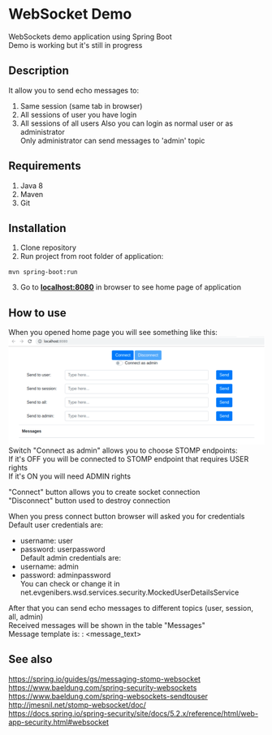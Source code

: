 # WebSocket Demo
WebSockets demo application using Spring Boot  
Demo is working but it's still in progress

## Description
It allow you to send echo messages to:  
1. Same session (same tab in browser)
2. All sessions of user you have login
3. All sessions of all users
Also you can login as normal user or as administrator  
Only administrator can send messages to 'admin' topic 

## Requirements
1. Java 8
2. Maven
3. Git

## Installation
1. Clone repository
2. Run project from root folder of application:
```
mvn spring-boot:run
```
3. Go to [**localhost:8080**](http://localhost:8080) in browser to see home page of application

## How to use
When you opened home page you will see something like this:  
![Oops!](img1.png)
Switch "Connect as admin" allows you to choose STOMP endpoints:  
If it's OFF you will be connected to STOMP endpoint that requires USER rights  
If it's ON you will need ADMIN rights  

"Connect" button allows you to create socket connection  
"Disconnect" button used to destroy connection  

When you press connect button browser will asked you for credentials  
Default user credentials are:  
- username: user  
- password: userpassword  
Default admin credentials are:  
- username: admin  
- password: adminpassword  
You can check or change it in net.evgenibers.wsd.services.security.MockedUserDetailsService  

After that you can send echo messages to different topics (user, session, all, admin)  
Received messages will be shown in the table "Messages"  
Message template is: <date-time> <username>: <message_text>  

## See also
https://spring.io/guides/gs/messaging-stomp-websocket  
https://www.baeldung.com/spring-security-websockets  
https://www.baeldung.com/spring-websockets-sendtouser  
http://jmesnil.net/stomp-websocket/doc/  
https://docs.spring.io/spring-security/site/docs/5.2.x/reference/html/web-app-security.html#websocket  
